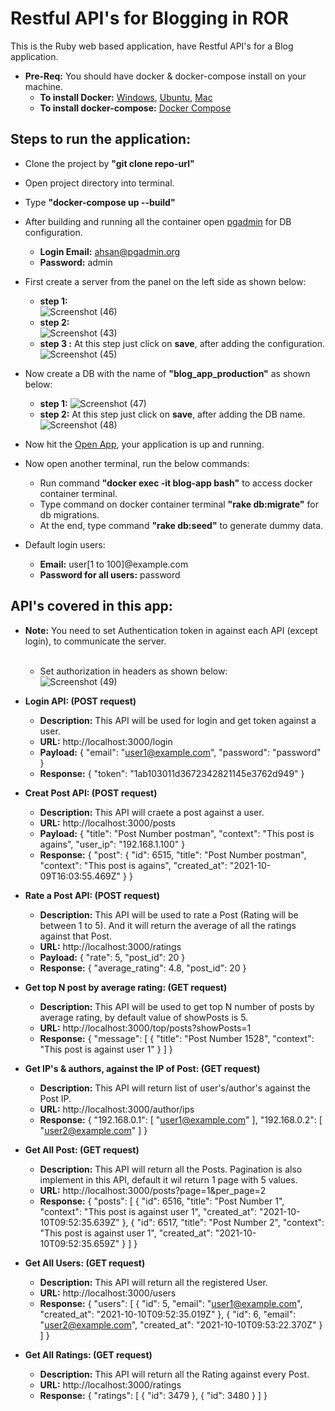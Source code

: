 # Restful API's for Blogging in ROR

This is the Ruby web based application, have Restful API's for a Blog application.

* **Pre-Req:** You should have docker & docker-compose install on your machine.
    * **To install Docker:** <a href='https://docs.docker.com/desktop/windows/install/'>Windows</a>, <a href='https://docs.docker.com/engine/install/ubuntu/'>Ubuntu</a>, <a href='https://docs.docker.com/desktop/mac/install/'>Mac</a>
    * **To install docker-compose:** <a href='https://docs.docker.com/compose/install/'>Docker Compose</a>

<h2>Steps to run the application:</h2>

* Clone the project by **"git clone repo-url"**
* Open project directory into terminal.
* Type **"docker-compose up --build"**
* After building and running all the container open <a href='http://localhost:5454/browser/'>pgadmin</a> for DB configuration.
    * **Login Email:** ahsan@pgadmin.org
    * **Password:** admin
* First create a server from the panel on the left side as shown below:
    * **step 1:** 
          </br>![Screenshot (46)](https://user-images.githubusercontent.com/51913596/136691728-26c5bb74-9a62-4f67-9974-22dd4f5bd208.png)
    * **step 2:** 
          </br>![Screenshot (43)](https://user-images.githubusercontent.com/51913596/136691653-318f6800-8795-4bca-b0aa-9c2b8214586b.png)
    * **step 3 :** At this step just click on **save**, after adding the configuration. 
          </br>![Screenshot (45)](https://user-images.githubusercontent.com/51913596/136691654-e0d3a97f-e3f7-4335-bf3f-6c97ce0c43d8.png)
 * Now create a DB with the name of **"blog_app_production"** as shown below:
    * **step 1:** 
          ![Screenshot (47)](https://user-images.githubusercontent.com/51913596/136691869-e2b62236-b49e-4aca-9fa5-e5a87201ca16.png)
    * **step 2:** At this step just click on **save**, after adding the DB name. 
          ![Screenshot (48)](https://user-images.githubusercontent.com/51913596/136691867-fbc0bd75-4ba0-4a79-a64b-237757130a53.png)

* Now hit the <a href='http://localhost:3000/'>Open App</a>, your application is up and running.
* Now open another terminal, run the below commands:
    * Run command **"docker exec -it blog-app bash"** to access docker container terminal.
    * Type command on docker container terminal **"rake db:migrate"** for db migrations.
    * At the end, type command **"rake db:seed"** to generate dummy data.
* Default login users:
    * **Email:** user[1 to 100]@example.com
    * **Password for all users:** password


<h2>API's covered in this app:</h2>

* **Note:** You need to set Authentication token in against each API (except login), to communicate the server.</br></br>
    * Set authorization in headers as shown below: </br>![Screenshot (49)](https://user-images.githubusercontent.com/51913596/136692400-ca326535-4e63-4f0e-9bfd-b87e3d06becd.png)


* **Login API: (POST request)**
    * **Description:** This API will be used for login and get token against a user. 
    * **URL:** http://localhost:3000/login
    * **Payload:** {
          "email": "user1@example.com",
          "password": "password"
      }
    * **Response:** { "token": "1ab103011d3672342821145e3762d949" }


* **Creat Post API: (POST request)**
    * **Description:** This API will craete a post against a user. 
    * **URL:** http://localhost:3000/posts
    * **Payload:** {
        "title": "Post Number postman",
        "context": "This post is agains",
        "user_ip": "192.168.1.100"
    }
    * **Response:** {
        "post": {
            "id": 6515,
            "title": "Post Number postman",
            "context": "This post is agains",
            "created_at": "2021-10-09T16:03:55.469Z"
        }
    }
    
    
* **Rate a Post API: (POST request)**
    * **Description:** This API will be used to rate a Post (Rating will be between 1 to 5). And it will return the average of all the ratings against that Post.
    * **URL:** http://localhost:3000/ratings
    * **Payload:** {
        "rate": 5,
        "post_id": 20
    }
    * **Response:** {
        "average_rating": 4.8,
        "post_id": 20
    }
    
    
* **Get top N post by average rating: (GET request)**
    * **Description:** This API will be used to get top N number of posts by average rating, by default value of showPosts is 5.
    * **URL:** http://localhost:3000/top/posts?showPosts=1
    * **Response:** {
        "message": [
            {
                "title": "Post Number 1528",
                "context": "This post is against user 1"
            }
          ]
        }
        
        
* **Get IP's & authors, against the IP of Post: (GET request)**
    * **Description:** This API will return list of user's/author's against the Post IP.
    * **URL:** http://localhost:3000/author/ips
    * **Response:** {
          "192.168.0.1": [
              "user1@example.com"
          ],
          "192.168.0.2": [
              "user2@example.com"
          ]
        }
        
        
 * **Get All Post: (GET request)**
    * **Description:** This API will return all the Posts. Pagination is also implement in this API, default it wil return 1 page with 5 values.
    * **URL:** http://localhost:3000/posts?page=1&per_page=2
    * **Response:** {
         "posts": [
              {
                  "id": 6516,
                  "title": "Post Number 1",
                  "context": "This post is against user 1",
                  "created_at": "2021-10-10T09:52:35.639Z"
              },
              {
                  "id": 6517,
                  "title": "Post Number 2",
                  "context": "This post is against user 1",
                  "created_at": "2021-10-10T09:52:35.659Z"
              }
          ]
        }
        
        
 * **Get All Users: (GET request)**
    * **Description:** This API will return all the registered User.
    * **URL:** http://localhost:3000/users
    * **Response:** {
         "users": [
              {
                  "id": 5,
                  "email": "user1@example.com",
                  "created_at": "2021-10-10T09:52:35.019Z"
              },
              {
                  "id": 6,
                  "email": "user2@example.com",
                  "created_at": "2021-10-10T09:53:22.370Z"
              }
          ]
        }
        
        
 * **Get All Ratings: (GET request)**
    * **Description:** This API will return all the Rating against every Post.
    * **URL:** http://localhost:3000/ratings
    * **Response:** {
         "ratings": [
              {
                  "id": 3479
              },
              {
                  "id": 3480
              }
          ]
        }
